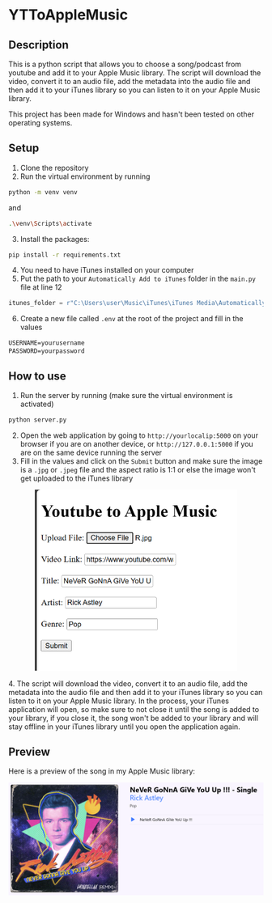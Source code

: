 # YTToAppleMusic

## Description

This is a python script that allows you to choose a song/podcast from youtube and add it to your Apple Music library. The script will download the video, convert it to an audio file, add the metadata into the audio file and then add it to your iTunes library so you can listen to it on your Apple Music library. 

This project has been made for Windows and hasn't been tested on other operating systems.

## Setup
1. Clone the repository
2. Run the virtual environment by running 
```bash   
python -m venv venv
```
and 
```bash
.\venv\Scripts\activate
```
3. Install the packages: 
```bash
pip install -r requirements.txt
```
4. You need to have iTunes installed on your computer
5. Put the path to your `Automatically Add to iTunes` folder in the `main.py` file at line 12
```python
itunes_folder = r"C:\Users\user\Music\iTunes\iTunes Media\Automatically Add to iTunes"
```
6. Create a new file called `.env` at the root of the project and fill in the values
```env
USERNAME=yourusername
PASSWORD=yourpassword
```

## How to use 

1. Run the server by running (make sure the virtual environment is activated)
```bash
python server.py
```
2. Open the web application by going to `http://yourlocalip:5000` on your browser if you are on another device, or `http://127.0.0.1:5000` if you are on the same device running the server
3. Fill in the values and click on the `Submit` button and make sure the image is a `.jpg` or `.jpeg` file and the aspect ratio is 1:1 or else the image won't get uploaded to the iTunes library
<p align="center">
  <img src="misc/fill.jpg" alt="Main Image" width="400">
</p>
4. The script will download the video, convert it to an audio file, add the metadata into the audio file and then add it to your iTunes library so you can listen to it on your Apple Music library. In the process, your iTunes application will open, so make sure to not close it until the song is added to your library, if you close it, the song won't be added to your library and will stay offline in your iTunes library until you open the application again.
   
## Preview 

Here is a preview of the song in my Apple Music library:
<p align="center">
  <img src="misc/preview.jpg" alt="Main Image" width="700">
</p>

